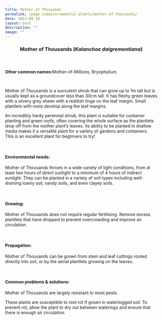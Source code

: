 ```yaml
---
title: Mother of Thousands
permalink: /page-index/ornamental-plants/mother-of-thousands/
date: 2023-08-18
layout: post
description: ""
image: ""
---
```

<header> 
	<h3>Mother of Thousands (<em>Kalanchoe daigremontiana</em>)</h3> 
</header>

<section>
	<p><strong>Other common names:</strong>Mother-of-Millions, Bryophyllum</p>
	<br>
</section>

<section>
	<p>Mother of Thousands is a succulent shrub that can grow up to 1m tall but is usually kept as a groundcover less than 30cm tall. It has fleshy green leaves with a silvery grey sheen with a reddish tinge on the leaf margin. Small plantlets with roots develop along the leaf margins.</p>
	<p>An incredibly hardy perennial shrub, this plant is suitable for container planting and green roofs, often covering the whole surface as the plantlets drop off from the mother plant’s leaves. Its ability to be planted in shallow media makes it a versatile plant for a variety of gardens and containers. This is an excellent plant for beginners to try!</p>
	 <br> 
</section> 
 
<section> 
  <h4>Environmental needs:</h4> 
  <p>Mother of Thousands thrives in a wide variety of light conditions, from at least two hours of direct sunlight to a minimum of 4 hours of indirect sunlight.  They can be planted in a variety of soil types including well-draining loamy soil, sandy soils, and even clayey soils.</p> 
	<br>
</section>

<section> 
  <h4>Growing:</h4> 
	<p>Mother of Thousands does not require regular fertilising. Remove excess plantlets that have dropped to prevent overcrowding and improve air circulation.</p> 
	<br> 
</section> 

<section> 
  <h4>Propagation:</h4> 
	<p>Mother of Thousands can be grown from stem and leaf cuttings rooted directly into soil, or by the aerial plantlets growing on the leaves.</p> 
	<br> 
</section> 
 
<section> 
  <h4>Common problems &amp; solutions:</h4> 
	<p>Mother of Thousands are largely resistant to most pests.</p>
	<p>These plants are susceptible to root rot if grown in waterlogged soil. To prevent rot, allow the plant to dry out between waterings and ensure that there is enough air circulation.</p>
	<br> 
</section>